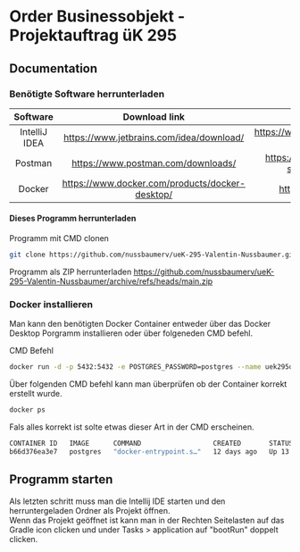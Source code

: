 # Order Businessobjekt - Projektauftrag üK 295 
## Documentation
### Benötigte Software herrunterladen

| Software   |Download link |Installation Guide|
|:----------:|:-------------:|:------:|
| IntelliJ IDEA |https://www.jetbrains.com/idea/download/|https://www.jetbrains.com/help/idea/installation-guide.html|
| Postman |https://www.postman.com/downloads/|https://learning.postman.com/docs/getting-started/installation-and-updates/|
| Docker |https://www.docker.com/products/docker-desktop/|https://docs.docker.com/get-started/|

#### Dieses Programm herrunterladen
Programm mit CMD clonen
```bash
git clone https://github.com/nussbaumerv/ueK-295-Valentin-Nussbaumer.git
```
Programm als ZIP herrunterladen
https://github.com/nussbaumerv/ueK-295-Valentin-Nussbaumer/archive/refs/heads/main.zip

### Docker installieren
Man kann den benötigten Docker Container entweder über das Docker Desktop Porgramm installieren oder über folgeneden CMD befehl.

CMD Befehl
```bash
docker run -d -p 5432:5432 -e POSTGRES_PASSWORD=postgres --name uek295db postgres
```
Über folgenden CMD befehl kann man überprüfen ob der Container korrekt erstellt wurde.
```bash
docker ps
```
Fals alles korrekt ist solte etwas dieser Art in der CMD erscheinen.
```bash
CONTAINER ID   IMAGE      COMMAND                  CREATED       STATUS        PORTS                    NAMES
b66d376ea3e7   postgres   "docker-entrypoint.s…"   12 days ago   Up 13 hours   0.0.0.0:5432->5432/tcp   uek295db
```
## Programm starten
Als letzten schritt muss man die Intellij IDE starten und den herruntergeladen Ordner als Projekt öffnen. <br>
Wenn das Projekt geöffnet ist kann man in der Rechten Seitelasten auf das Gradle icon clicken und under Tasks > application auf "bootRun" doppelt clicken.

